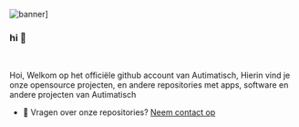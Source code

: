 ![banner](./assets/banner.png)]

### hi 👋 
<br />

Hoi, Welkom op het officiële github account van Autimatisch, Hierin vind je onze opensource projecten, en andere repositories met apps, software en andere projecten van Autimatisch 

  
- 💼 Vragen over onze repositories? [Neem contact op](url:https://www.autimatisch.nl/contact)


